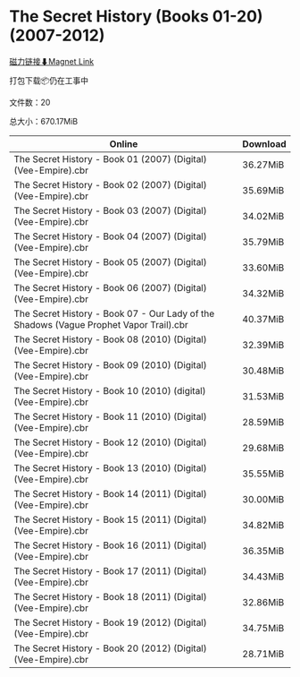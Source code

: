 # The Secret History (Books 01-20)(2007-2012)

[磁力链接⬇Magnet Link](magnet:?xt=urn:btih:c3b4391b34929dc19cc1eff8fbd6387d52f36d96&dn=The%20Secret%20History%20%28Books%2001-20%29%282007-2012%29)

打包下载📦仍在工事中

文件数：20

总大小：670.17MiB

Online | Download
--- | ---
The Secret History - Book 01 (2007) (Digital) (Vee-Empire).cbr | 36.27MiB
The Secret History - Book 02 (2007) (Digital) (Vee-Empire).cbr | 35.69MiB
The Secret History - Book 03 (2007) (Digital) (Vee-Empire).cbr | 34.02MiB
The Secret History - Book 04 (2007) (Digital) (Vee-Empire).cbr | 35.79MiB
The Secret History - Book 05 (2007) (Digital) (Vee-Empire).cbr | 33.60MiB
The Secret History - Book 06 (2007) (Digital) (Vee-Empire).cbr | 34.32MiB
The Secret History - Book 07 - Our Lady of the Shadows (Vague Prophet Vapor Trail).cbr | 40.37MiB
The Secret History - Book 08 (2010) (Digital) (Vee-Empire).cbr | 32.39MiB
The Secret History - Book 09 (2010) (Digital) (Vee-Empire).cbr | 30.48MiB
The Secret History - Book 10 (2010) (digital) (Vee-Empire).cbr | 31.53MiB
The Secret History - Book 11 (2010) (Digital) (Vee-Empire).cbr | 28.59MiB
The Secret History - Book 12 (2010) (Digital) (Vee-Empire).cbr | 29.68MiB
The Secret History - Book 13 (2010) (Digital) (Vee-Empire).cbr | 35.55MiB
The Secret History - Book 14 (2011) (Digital) (Vee-Empire).cbr | 30.00MiB
The Secret History - Book 15 (2011) (Digital) (Vee-Empire).cbr | 34.82MiB
The Secret History - Book 16 (2011) (Digital) (Vee-Empire).cbr | 36.35MiB
The Secret History - Book 17 (2011) (Digital) (Vee-Empire).cbr | 34.43MiB
The Secret History - Book 18 (2011) (Digital) (Vee-Empire).cbr | 32.86MiB
The Secret History - Book 19 (2012) (Digital) (Vee-Empire).cbr | 34.75MiB
The Secret History - Book 20 (2012) (Digital) (Vee-Empire).cbr | 28.71MiB